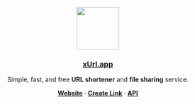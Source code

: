 <p align="center">
  <a href="https://vercel.com">
    <img src="https://static.xurl.app/logo-large.png" height="96">
    <h3 align="center">xUrl.app</h3>
  </a>
</p>

<p align="center">
  Simple, fast, and free <b>URL shortener</b> and <b>file sharing</b> service.
</p>

<p align="center">
  <a href="https://xurl.app"><strong>Website</strong></a> ·
  <a href="https://xurl.app/changelog"><strong>Create Link</strong></a> ·
  <a href="https://xurl.app/templates"><strong>API</strong></a>
</p>
<br/>
